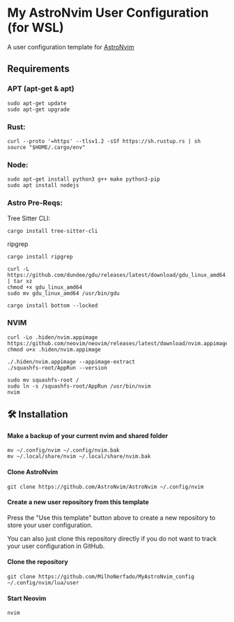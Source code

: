 # My AstroNvim User Configuration (for WSL)

A user configuration template for [AstroNvim](https://github.com/AstroNvim/AstroNvim)

## Requirements

### APT (apt-get & apt)
```shell
sudo apt-get update
sudo apt-get upgrade
```

### Rust:
```shell
curl --proto '=https' --tlsv1.2 -sSf https://sh.rustup.rs | sh
source "$HOME/.cargo/env"
```

### Node:
```shell
sudo apt-get install python3 g++ make python3-pip
sudo apt install nodejs
```

### Astro Pre-Reqs:
Tree Sitter CLI:
```shell
cargo install tree-sitter-cli
```
ripgrep
```shell
cargo install ripgrep
```
```shell
curl -L https://github.com/dundee/gdu/releases/latest/download/gdu_linux_amd64.tgz | tar xz
chmod +x gdu_linux_amd64
sudo mv gdu_linux_amd64 /usr/bin/gdu
```
```shell
cargo install bottom --locked
```

### NVIM
```shell
curl -Lo .hiden/nvim.appimage https://github.com/neovim/neovim/releases/latest/download/nvim.appimage
chmod u+x .hiden/nvim.appimage

./.hiden/nvim.appimage --appimage-extract
./squashfs-root/AppRun --version

sudo mv squashfs-root /
sudo ln -s /squashfs-root/AppRun /usr/bin/nvim
nvim
```



## 🛠️ Installation

#### Make a backup of your current nvim and shared folder

```shell
mv ~/.config/nvim ~/.config/nvim.bak
mv ~/.local/share/nvim ~/.local/share/nvim.bak
```

#### Clone AstroNvim

```shell
git clone https://github.com/AstroNvim/AstroNvim ~/.config/nvim
```

#### Create a new user repository from this template

Press the "Use this template" button above to create a new repository to store your user configuration.

You can also just clone this repository directly if you do not want to track your user configuration in GitHub.

#### Clone the repository

```shell
git clone https://github.com/MilhoNerfado/MyAstroNvim_config ~/.config/nvim/lua/user
```

#### Start Neovim

```shell
nvim
```
